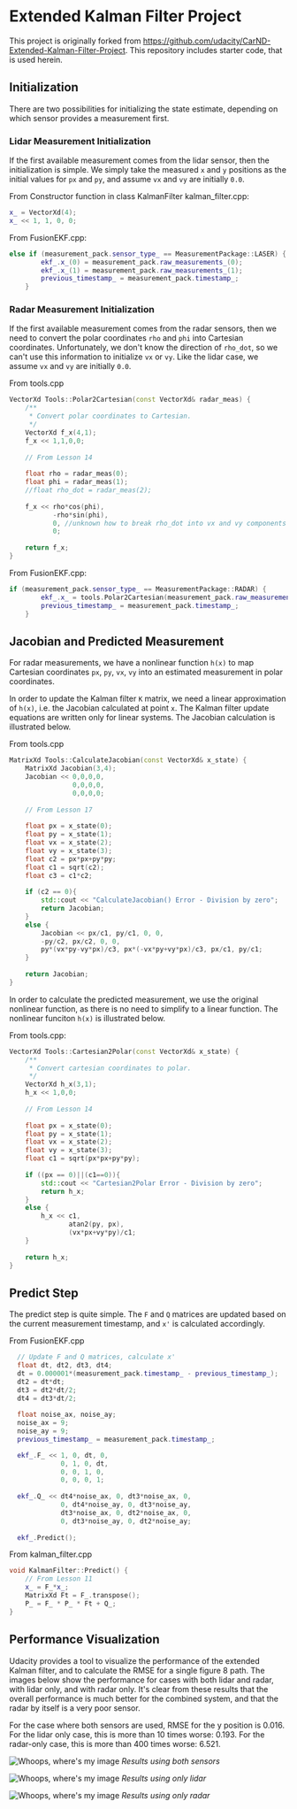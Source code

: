 # Extended Kalman Filter Project #

This project is originally forked from https://github.com/udacity/CarND-Extended-Kalman-Filter-Project.  This repository includes starter code, that is used herein.

## Initialization ##

There are two possibilities for initializing the state estimate, depending on which sensor provides a measurement first.

### Lidar Measurement Initialization ###

If the first available measurement comes from the lidar sensor, then the initialization is simple.  We simply take the measured `x` and `y` positions as the initial values for `px` and `py`, and assume `vx` and `vy` are initially `0.0`.

From Constructor function in class KalmanFilter kalman_filter.cpp:
```C++
x_ = VectorXd(4);
x_ << 1, 1, 0, 0;
```

From FusionEKF.cpp:

```C++
else if (measurement_pack.sensor_type_ == MeasurementPackage::LASER) {
        ekf_.x_(0) = measurement_pack.raw_measurements_(0);
        ekf_.x_(1) = measurement_pack.raw_measurements_(1);
        previous_timestamp_ = measurement_pack.timestamp_;
    }
```

### Radar Measurement Initialization ###

If the first available measurement comes from the radar sensors, then we need to convert the polar coordinates `rho` and `phi` into Cartesian coordinates.  Unfortunately, we don't know the direction of `rho_dot`, so we can't use this information to initialize `vx` or `vy`.  Like the lidar case, we assume `vx` and `vy` are initially `0.0`.

From tools.cpp
```C++
VectorXd Tools::Polar2Cartesian(const VectorXd& radar_meas) {
    /**
     * Convert polar coordinates to Cartesian.
     */
    VectorXd f_x(4,1);
    f_x << 1,1,0,0;
    
    // From Lesson 14
    
    float rho = radar_meas(0);
    float phi = radar_meas(1);
    //float rho_dot = radar_meas(2);
    
    f_x << rho*cos(phi),
           -rho*sin(phi),
           0, //unknown how to break rho_dot into vx and vy components
           0;
    
    return f_x;
}
```

From FusionEKF.cpp:

```C++
if (measurement_pack.sensor_type_ == MeasurementPackage::RADAR) {
        ekf_.x_ = tools.Polar2Cartesian(measurement_pack.raw_measurements_);
        previous_timestamp_ = measurement_pack.timestamp_;
    }
```

## Jacobian and Predicted Measurement ##
For radar measurements, we have a nonlinear function `h(x)` to map Cartesian coordinates `px`, `py`, `vx`, `vy` into an estimated measurement in polar coordinates.

In order to update the Kalman filter `K` matrix, we need a linear approximation of `h(x)`, i.e. the Jacobian calculated at point `x`.  The Kalman filter update equations are written only for linear systems.  The Jacobian calculation is illustrated below.

From tools.cpp

```C++
MatrixXd Tools::CalculateJacobian(const VectorXd& x_state) {
    MatrixXd Jacobian(3,4);
    Jacobian << 0,0,0,0,
                0,0,0,0,
                0,0,0,0;
    
    // From Lesson 17
    
    float px = x_state(0);
    float py = x_state(1);
    float vx = x_state(2);
    float vy = x_state(3);
    float c2 = px*px+py*py;
    float c1 = sqrt(c2);
    float c3 = c1*c2;
    
    if (c2 == 0){
        std::cout << "CalculateJacobian() Error - Division by zero";
        return Jacobian;
    }
    else {
        Jacobian << px/c1, py/c1, 0, 0,
        -py/c2, px/c2, 0, 0,
        py*(vx*py-vy*px)/c3, px*(-vx*py+vy*px)/c3, px/c1, py/c1;
    }
    
    return Jacobian;
}
```

In order to calculate the predicted measurement, we use the original nonlinear function, as there is no need to simplify to a linear function.  The nonlinear funciton `h(x)` is illustrated below.

From tools.cpp:

```C++
VectorXd Tools::Cartesian2Polar(const VectorXd& x_state) {
    /**
     * Convert cartesian coordinates to polar.
     */
    VectorXd h_x(3,1);
    h_x << 1,0,0;
    
    // From Lesson 14
    
    float px = x_state(0);
    float py = x_state(1);
    float vx = x_state(2);
    float vy = x_state(3);
    float c1 = sqrt(px*px+py*py);
    
    if ((px == 0)||(c1==0)){
        std::cout << "Cartesian2Polar Error - Division by zero";
        return h_x;
    }
    else {
        h_x << c1,
               atan2(py, px),
               (vx*px+vy*py)/c1;
    }
    
    return h_x;
}
```

## Predict Step ##
The predict step is quite simple.  The `F` and `Q` matrices are updated based on the current measurement timestamp, and `x'` is calculated accordingly.

From FusionEKF.cpp
```C++
  // Update F and Q matrices, calculate x'
  float dt, dt2, dt3, dt4;
  dt = 0.000001*(measurement_pack.timestamp_ - previous_timestamp_);
  dt2 = dt*dt;
  dt3 = dt2*dt/2;
  dt4 = dt3*dt/2;
  
  float noise_ax, noise_ay;
  noise_ax = 9;
  noise_ay = 9;
  previous_timestamp_ = measurement_pack.timestamp_;

  ekf_.F_ << 1, 0, dt, 0,
             0, 1, 0, dt,
             0, 0, 1, 0,
             0, 0, 0, 1;
  
  ekf_.Q_ << dt4*noise_ax, 0, dt3*noise_ax, 0,
             0, dt4*noise_ay, 0, dt3*noise_ay,
             dt3*noise_ax, 0, dt2*noise_ax, 0,
             0, dt3*noise_ay, 0, dt2*noise_ay;
    
  ekf_.Predict();
```

From kalman_filter.cpp
```C++
void KalmanFilter::Predict() {
    // From Lesson 11
    x_ = F_*x_;
    MatrixXd Ft = F_.transpose();
    P_ = F_ * P_ * Ft + Q_;
}
```

## Performance Visualization ##
Udacity provides a tool to visualize the performance of the extended Kalman filter, and to calculate the RMSE for a single figure 8 path.  The images below show the performance for cases with both lidar and radar, with lidar only, and with radar only.  It's clear from these results that the overall performance is much better for the combined system, and that the radar by itself is a very poor sensor.

For the case where both sensors are used, RMSE for the y position is 0.016.  For the lidar only case, this is more than 10 times worse: 0.193.  For the radar-only case, this is more than 400 times worse: 6.521.

![Whoops, where's my image](data/radar_and_lidar.png)
*Results using both sensors*

![Whoops, where's my image](data/lidar_only.png)
*Results using only lidar*

![Whoops, where's my image](data/radar_only.png)
*Results using only radar*
